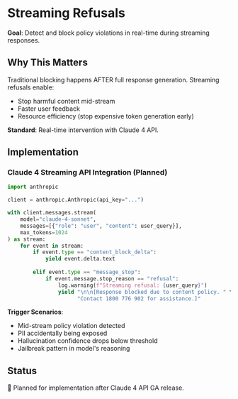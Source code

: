 # Streaming Refusals

**Goal**: Detect and block policy violations in real-time during streaming responses.

## Why This Matters

Traditional blocking happens AFTER full response generation. Streaming refusals enable:
- Stop harmful content mid-stream
- Faster user feedback
- Resource efficiency (stop expensive token generation early)

**Standard**: Real-time intervention with Claude 4 API.

## Implementation

### Claude 4 Streaming API Integration (Planned)

```python
import anthropic

client = anthropic.Anthropic(api_key="...")

with client.messages.stream(
    model="claude-4-sonnet",
    messages=[{"role": "user", "content": user_query}],
    max_tokens=1024
) as stream:
    for event in stream:
        if event.type == "content_block_delta":
            yield event.delta.text
        
        elif event.type == "message_stop":
            if event.message.stop_reason == "refusal":
                log.warning(f"Streaming refusal: {user_query}")
                yield "\n\n[Response blocked due to content policy. " \
                      "Contact 1800 776 902 for assistance.]"
```

**Trigger Scenarios**:
- Mid-stream policy violation detected
- PII accidentally being exposed
- Hallucination confidence drops below threshold
- Jailbreak pattern in model's reasoning

## Status

🚧 Planned for implementation after Claude 4 API GA release.